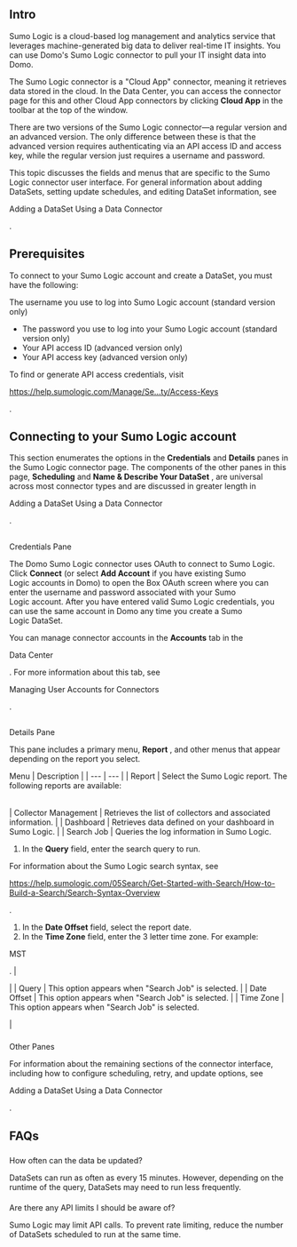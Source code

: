 

Intro
-------

Sumo Logic is a cloud-based log management and analytics service that leverages machine-generated big data to deliver real-time IT insights. You can use Domo's Sumo Logic connector to pull your IT insight data into Domo.


 The Sumo Logic connector is a "Cloud App" connector, meaning it retrieves data stored in the cloud. In the Data Center, you can access the connector page for this and other Cloud App connectors by clicking
 **Cloud App**
 in the toolbar at the top of the window.


 There are two versions of the Sumo Logic connector—a regular version and an advanced version. The only difference between these is that the advanced version requires authenticating via an API access ID and access key, while the regular version just requires a username and password.


 This topic discusses the fields and menus that are specific to the Sumo Logic connector user interface. For general information about adding DataSets, setting update schedules, and editing DataSet information, see

Adding a DataSet Using a Data Connector

.


 Prerequisites
---------------

To connect to your Sumo Logic account and create a DataSet, you must have the following:

 The username you use to log into Sumo Logic account (standard version only)
* The password you use to log into your Sumo Logic account (standard version only)
* Your API access ID (advanced version only)
* Your API access key (advanced version only)

To find or generate API access credentials, visit

https://help.sumologic.com/Manage/Se...ty/Access-Keys

.


 Connecting to your Sumo Logic account
---------------------------------------

This section enumerates the options in the
 **Credentials**
 and
 **Details**
 panes in the Sumo Logic connector page. The components of the other panes in this page,
 **Scheduling**
 and
 **Name & Describe Your DataSet**
 , are universal across most connector types and are discussed in greater length in

Adding a DataSet Using a Data Connector

.

##
 Credentials Pane

The Domo Sumo Logic connector uses OAuth to connect to Sumo Logic. Click
 **Connect**
 (or select
 **Add Account**
 if you have existing Sumo Logic accounts in Domo) to open the Box OAuth screen where you can enter the username and password associated with your Sumo Logic account. After you have entered valid Sumo Logic credentials, you can use the same account in Domo any time you create a Sumo Logic DataSet.


 You can manage connector accounts in the
 **Accounts**
 tab in the

Data Center

. For more information about this tab, see

Managing User Accounts for Connectors

.

##
 Details Pane

This pane includes a primary menu,
 **Report**
 , and other menus that appear depending on the report you select.


 Menu
  |
 Description
  |
| --- | --- |
|
 Report
  |
 Select the Sumo Logic report. The following reports are available:


|  |  |
| --- | --- |
|
 Collector Management
  |
 Retrieves the list of collectors and associated information.
  |
|
 Dashboard
  |
 Retrieves data defined on your dashboard in Sumo Logic.
  |
|
 Search Job
  |
 Queries the log information in Sumo Logic.
 1. In the
 **Query**
 field, enter the search query to run.

For information about the Sumo Logic search syntax, see

https://help.sumologic.com/05Search/Get-Started-with-Search/How-to-Build-a-Search/Search-Syntax-Overview

.
1. In the
 **Date Offset**
 field, select the report date.
2. In the
 **Time Zone**
 field, enter the 3 letter time zone. For example:

MST

.
 |


 |
|
 Query
  |
 This option appears when "Search Job" is selected.
  |
|
 Date Offset
  |
 This option appears when "Search Job" is selected.
  |
|
 Time Zone
  |
 This option appears when "Search Job" is selected.


 |


###
 Other Panes

For information about the remaining sections of the connector interface, including how to configure scheduling, retry, and update options, see

Adding a DataSet Using a Data Connector

.


 FAQs
------


#####
 How often can the data be updated?

DataSets can run as often as every 15 minutes. However, depending on the runtime of the query, DataSets may need to run less frequently.

####
 Are there any API limits I should be aware of?

Sumo Logic may limit API calls. To prevent rate limiting, reduce the number of DataSets scheduled to run at the same time.

